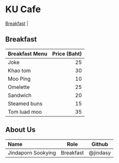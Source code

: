 # KU Cafe

[Breakfast](#breakfast) |

## Breakfast

| Breakfast Menu |  Price (Baht) |
|:---------------|--------------:|
| Joke           |            25 |
| Khao tom       |            30 |
| Moo Ping       |            10 |
| Omelette       |            25 |
| Sandwich       |            20 |
| Steamed buns   |            15 |
| Tom luad moo   |            35 |

## About Us

| Name               | Role      | Github     |
|:-------------------|-----------|------------|
| Jindaporn Sookying | Breakfast | @jindasy   |
